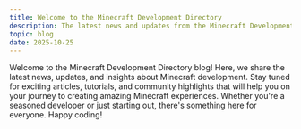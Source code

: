 ```yaml
---
title: Welcome to the Minecraft Development Directory
description: The latest news and updates from the Minecraft Development Directory.
topic: blog
date: 2025-10-25
---
```


Welcome to the Minecraft Development Directory blog! Here, we share the latest news, updates, and insights about Minecraft development.
Stay tuned for exciting articles, tutorials, and community highlights that will help you on your journey to creating amazing Minecraft experiences.
Whether you're a seasoned developer or just starting out, there's something here for everyone. Happy coding!

